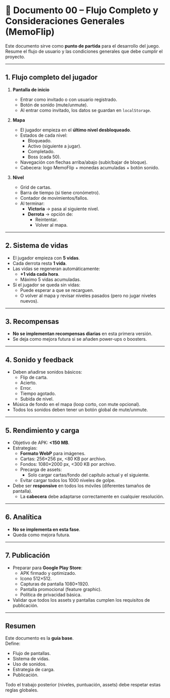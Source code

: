 # 📄 Documento 00 – Flujo Completo y Consideraciones Generales (MemoFlip)

Este documento sirve como **punto de partida** para el desarrollo del juego. Resume el flujo de usuario y las condiciones generales que debe cumplir el proyecto.

---

## 1. Flujo completo del jugador
1. **Pantalla de inicio**
   - Entrar como invitado o con usuario registrado.
   - Botón de sonido (mute/unmute).
   - Al entrar como invitado, los datos se guardan en `localStorage`.

2. **Mapa**
   - El jugador empieza en el **último nivel desbloqueado**.
   - Estados de cada nivel:
     - Bloqueado.
     - Activo (siguiente a jugar).
     - Completado.
     - Boss (cada 50).
   - Navegación con flechas arriba/abajo (subir/bajar de bloque).
   - Cabecera: logo MemoFlip + monedas acumuladas + botón sonido.

3. **Nivel**
   - Grid de cartas.
   - Barra de tiempo (si tiene cronómetro).
   - Contador de movimientos/fallos.
   - Al terminar:
     - **Victoria** → pasa al siguiente nivel.
     - **Derrota** → opción de:
       - Reintentar.
       - Volver al mapa.

---

## 2. Sistema de vidas
- El jugador empieza con **5 vidas**.
- Cada derrota resta **1 vida**.
- Las vidas se regeneran automáticamente:
  - **+1 vida cada hora**.
  - Máximo 5 vidas acumuladas.
- Si el jugador se queda sin vidas:
  - Puede esperar a que se recarguen.
  - O volver al mapa y revisar niveles pasados (pero no jugar niveles nuevos).

---

## 3. Recompensas
- **No se implementan recompensas diarias** en esta primera versión.
- Se deja como mejora futura si se añaden power-ups o boosters.

---

## 4. Sonido y feedback
- Deben añadirse sonidos básicos:
  - Flip de carta.
  - Acierto.
  - Error.
  - Tiempo agotado.
  - Subida de nivel.
- Música de fondo en el mapa (loop corto, con mute opcional).
- Todos los sonidos deben tener un botón global de mute/unmute.

---

## 5. Rendimiento y carga
- Objetivo de APK: **<150 MB**.
- Estrategias:
  - **Formato WebP** para imágenes.
  - Cartas: 256×256 px, <80 KB por archivo.
  - Fondos: 1080×2000 px, <300 KB por archivo.
  - Precarga de assets:
    - Solo cargar cartas/fondo del capítulo actual y el siguiente.
  - Evitar cargar todos los 1000 niveles de golpe.
- Debe ser **responsive** en todos los móviles (diferentes tamaños de pantalla).
  - La **cabecera** debe adaptarse correctamente en cualquier resolución.

---

## 6. Analítica
- **No se implementa en esta fase**.
- Queda como mejora futura.

---

## 7. Publicación
- Preparar para **Google Play Store**:
  - APK firmado y optimizado.
  - Icono 512×512.
  - Capturas de pantalla 1080×1920.
  - Pantalla promocional (feature graphic).
  - Política de privacidad básica.
- Validar que todos los assets y pantallas cumplen los requisitos de publicación.

---

## Resumen
Este documento es la **guía base**.  
Define:
- Flujo de pantallas.
- Sistema de vidas.
- Uso de sonidos.
- Estrategia de carga.
- Publicación.  

Todo el trabajo posterior (niveles, puntuación, assets) debe respetar estas reglas globales.

